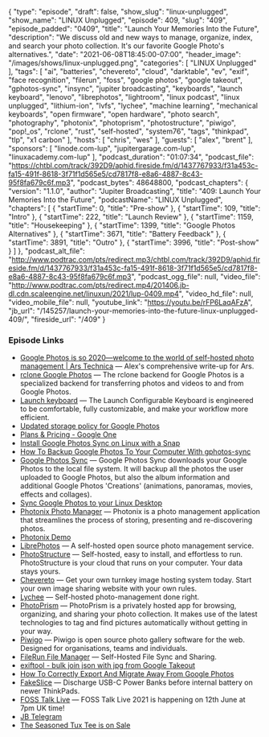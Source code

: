 {
  "type": "episode",
  "draft": false,
  "show_slug": "linux-unplugged",
  "show_name": "LINUX Unplugged",
  "episode": 409,
  "slug": "409",
  "episode_padded": "0409",
  "title": "Launch Your Memories Into the Future",
  "description": "We discuss old and new ways to manage, organize, index, and search your photo collection. It's our favorite Google Photo's alternatives.",
  "date": "2021-06-08T18:45:00-07:00",
  "header_image": "/images/shows/linux-unplugged.png",
  "categories": [
    "LINUX Unplugged"
  ],
  "tags": [
    "ai",
    "batteries",
    "chevereto",
    "cloud",
    "darktable",
    "ev",
    "exif",
    "face recognition",
    "filerun",
    "foss",
    "google photos",
    "google takeout",
    "gphotos-sync",
    "insync",
    "jupiter broadcasting",
    "keyboards",
    "launch keyboard",
    "lenovo",
    "librephotos",
    "lightroom",
    "linux podcast",
    "linux unplugged",
    "lithium-ion",
    "lvfs",
    "lychee",
    "machine learning",
    "mechanical keyboards",
    "open firmware",
    "open hardware",
    "photo search",
    "photography",
    "photonix",
    "photoprism",
    "photostructure",
    "piwigo",
    "pop!_os",
    "rclone",
    "rust",
    "self-hosted",
    "system76",
    "tags",
    "thinkpad",
    "tlp",
    "x1 carbon"
  ],
  "hosts": [
    "chris",
    "wes"
  ],
  "guests": [
    "alex",
    "brent"
  ],
  "sponsors": [
    "linode.com-lup",
    "jupitergarage.com-lup",
    "linuxacademy.com-lup"
  ],
  "podcast_duration": "01:07:34",
  "podcast_file": "https://chtbl.com/track/392D9/aphid.fireside.fm/d/1437767933/f31a453c-fa15-491f-8618-3f71f1d565e5/cd7817f8-e8a6-4887-8c43-95f8fa679c6f.mp3",
  "podcast_bytes": 48648800,
  "podcast_chapters": {
    "version": "1.1.0",
    "author": "Jupiter Broadcasting",
    "title": "409: Launch Your Memories Into the Future",
    "podcastName": "LINUX Unplugged",
    "chapters": [
      {
        "startTime": 0,
        "title": "Pre-show"
      },
      {
        "startTime": 109,
        "title": "Intro"
      },
      {
        "startTime": 222,
        "title": "Launch Review"
      },
      {
        "startTime": 1159,
        "title": "Housekeeping"
      },
      {
        "startTime": 1399,
        "title": "Google Photos Alternatives"
      },
      {
        "startTime": 3671,
        "title": "Battery Feedback"
      },
      {
        "startTime": 3891,
        "title": "Outro"
      },
      {
        "startTime": 3996,
        "title": "Post-show"
      }
    ]
  },
  "podcast_alt_file": "http://www.podtrac.com/pts/redirect.mp3/chtbl.com/track/392D9/aphid.fireside.fm/d/1437767933/f31a453c-fa15-491f-8618-3f71f1d565e5/cd7817f8-e8a6-4887-8c43-95f8fa679c6f.mp3",
  "podcast_ogg_file": null,
  "video_file": "http://www.podtrac.com/pts/redirect.mp4/201406.jb-dl.cdn.scaleengine.net/linuxun/2021/lup-0409.mp4",
  "video_hd_file": null,
  "video_mobile_file": null,
  "youtube_link": "https://youtu.be/rFP6LaqAFzA",
  "jb_url": "/145257/launch-your-memories-into-the-future-linux-unplugged-409/",
  "fireside_url": "/409"
}


### Episode Links

  * [Google Photos is so 2020—welcome to the world of self-hosted photo management | Ars Technica](https://arstechnica.com/gadgets/2021/06/the-big-alternatives-to-google-photos-showdown/ "Google Photos is so 2020—welcome to the world of self-hosted photo management | Ars Technica") — Alex's comprehensive write-up for Ars.
  * [rclone Google Photos](https://rclone.org/googlephotos/ "rclone Google Photos") — The rclone backend for Google Photos is a specialized backend for transferring photos and videos to and from Google Photos. 
  * [Launch keyboard](https://system76.com/accessories/launch "Launch keyboard") — The Launch Configurable Keyboard is engineered to be comfortable, fully customizable, and make your workflow more efficient. 
  * [Updated storage policy for Google Photos](https://support.google.com/photos/answer/10100180?hl=en "Updated storage policy for Google Photos")
  * [Plans & Pricing - Google One](https://one.google.com/about/plans "Plans & Pricing - Google One")
  * [Install Google Photos Sync on Linux with a Snap](https://snapcraft.io/gphotos-sync "Install Google Photos Sync on Linux with a Snap")
  * [How To Backup Google Photos To Your Computer With gphotos-sync](https://www.linuxuprising.com/2019/06/how-to-backup-google-photos-to-your.html "How To Backup Google Photos To Your Computer With gphotos-sync")
  * [Google Photos Sync](https://github.com/gilesknap/gphotos-sync "Google Photos Sync") — Google Photos Sync downloads your Google Photos to the local file system. It will backup all the photos the user uploaded to Google Photos, but also the album information and additional Google Photos 'Creations' (animations, panoramas, movies, effects and collages). 
  * [Sync Google Photos to your Linux Desktop](https://www.insynchq.com/blog/sync-google-photos-linux/ "Sync Google Photos to your Linux Desktop")
  * [Photonix Photo Manager](https://photonix.org/ "Photonix Photo Manager") — Photonix is a photo management application that streamlines the process of storing, presenting and re-discovering photos. 
  * [Photonix Demo](https://demo.photonix.org/ "Photonix Demo")
  * [LibrePhotos](https://github.com/LibrePhotos/librephotos "LibrePhotos") — A self-hosted open source photo management service. 
  * [PhotoStructure](https://photostructure.com/ "PhotoStructure") — Self-hosted, easy to install, and effortless to run. PhotoStructure is your cloud that runs on your computer. Your data stays yours. 
  * [Chevereto](https://chevereto.com/ "Chevereto") — Get your own turnkey image hosting system today. Start your own image sharing website with your own rules. 
  * [Lychee](https://lychee.electerious.com/ "Lychee") — Self-hosted photo-management done right. 
  * [PhotoPrism](https://photoprism.app/ "PhotoPrism") — PhotoPrism is a privately hosted app for browsing, organizing, and sharing your photo collection. It makes use of the latest technologies to tag and find pictures automatically without getting in your way. 
  * [Piwigo](https://piwigo.org/ "Piwigo") — Piwigo is open source photo gallery software for the web. Designed for organisations, teams and individuals. 
  * [FileRun File Manager](https://filerun.com/ "FileRun File Manager") — Self-Hosted File Sync and Sharing. 
  * [exiftool - bulk join json with jpg from Google Takeout](https://stackoverflow.com/questions/42024255/bulk-join-json-with-jpg-from-google-takeout "exiftool - bulk join json with jpg from Google Takeout")
  * [How To Correctly Export And Migrate Away From Google Photos](https://legault.me/post/correctly-migrate-away-from-google-photos-to-icloud "How To Correctly Export And Migrate Away From Google Photos")
  * [FakeSlice](https://github.com/n4ru/FakeSlice "FakeSlice") — Discharge USB-C Power Banks before internal battery on newer ThinkPads. 
  * [FOSS Talk Live](https://www.youtube.com/watch?v=udyq7-SCJrQ "FOSS Talk Live") — FOSS Talk Live 2021 is happening on 12th June at 7pm UK time!
  * [JB Telegram](http://jupiterbroadcasting.com/telegram "JB Telegram")
  * [The Seasoned Tux Tee is on Sale](https://www.jupitergarage.com/product/the-seasoned-tux-tee "The Seasoned Tux Tee is on Sale")


